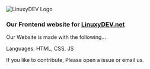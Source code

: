 ![LinuxyDEV Logo](https://github.com/LinuxyDEV/LinuxyDEV-Website/raw/master/assist/assists/LInuxyDEV_LOGO_BLUE.png)


### Our Frontend website for [LinuxyDEV.net](https://www.linuxydev.net)

Our Website is made with the following...

Languages: HTML, CSS, JS

If you like to contribute, Please open a issue or email us.

